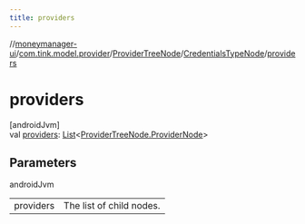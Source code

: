 ```yaml
---
title: providers
---
```

//[moneymanager-ui](../../../../index.html)/[com.tink.model.provider](../../index.html)/[ProviderTreeNode](../index.html)/[CredentialsTypeNode](index.html)/[providers](providers.html)



# providers



[androidJvm]\
val [providers](providers.html): [List](https://kotlinlang.org/api/latest/jvm/stdlib/kotlin.collections/-list/index.html)&lt;[ProviderTreeNode.ProviderNode](../-provider-node/index.html)&gt;



## Parameters


androidJvm

| | |
|---|---|
| providers | The list of child nodes. |





